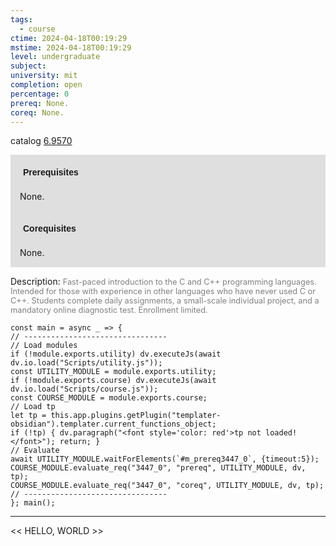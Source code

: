 ```yaml
---
tags:
  - course
ctime: 2024-04-18T00:19:29
mstime: 2024-04-18T00:19:29
level: undergraduate
subject: 
university: mit
completion: open
percentage: 0
prereq: None.
coreq: None.
---
```


catalog [6.9570](http://student.mit.edu/catalog/m6e.html#6.9570)

<span style="display: block; padding: 15px; background-color: rgb(100, 100, 100, 0.2);"><font id="m_prereq3447_0" style="display: block; font-family: Arial, sans-serif; font-weight: bold; padding: 5px">Prerequisites</font><br><span id="prereq3447_0">None.</span></span>
<span style="display: block; padding: 15px; background-color: rgb(100, 100, 100, 0.2);"><font id="m_coreq3447_0" style="display: block; font-family: Arial, sans-serif; font-weight: bold; padding: 5px">Corequisites</font><br><span id="coreq3447_0">None.</span></span>

<font style="">Description:</font>
<font style="color: grey; font-size: 0.8rem;">Fast-paced introduction to the C and C++ programming languages. Intended for those with experience in other languages who have never used C or C++. Students complete daily assignments, a small-scale individual project, and a mandatory online diagnostic test. Enrollment limited.</font>

```dataviewjs
const main = async _ => {
// --------------------------------
// Load modules
if (!module.exports.utility) dv.executeJs(await dv.io.load("Scripts/utility.js"));
const UTILITY_MODULE = module.exports.utility;
if (!module.exports.course) dv.executeJs(await dv.io.load("Scripts/course.js"));
const COURSE_MODULE = module.exports.course;
// Load tp
let tp = this.app.plugins.getPlugin("templater-obsidian").templater.current_functions_object;
if (!tp) { dv.paragraph("<font style='color: red'>tp not loaded!</font>"); return; }
// Evaluate
await UTILITY_MODULE.waitForElements(`#m_prereq3447_0`, {timeout:5});
COURSE_MODULE.evaluate_req("3447_0", "prereq", UTILITY_MODULE, dv, tp);
COURSE_MODULE.evaluate_req("3447_0", "coreq", UTILITY_MODULE, dv, tp);
// --------------------------------
}; main();
```

---

<< HELLO, WORLD >>
